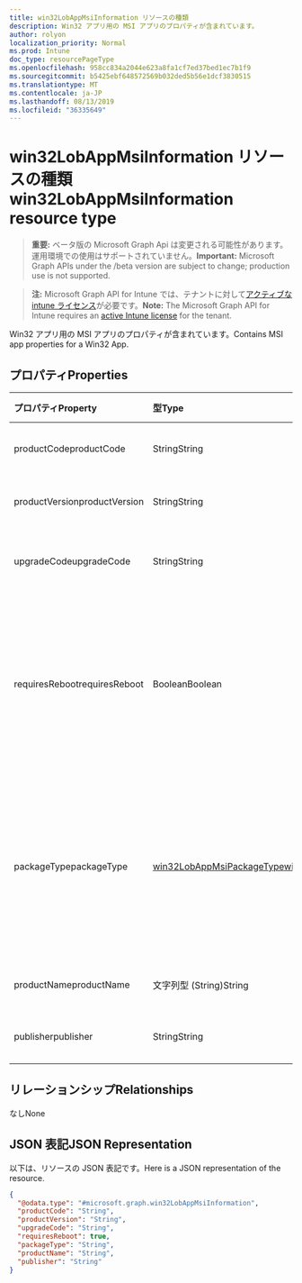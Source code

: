 ```yaml
---
title: win32LobAppMsiInformation リソースの種類
description: Win32 アプリ用の MSI アプリのプロパティが含まれています。
author: rolyon
localization_priority: Normal
ms.prod: Intune
doc_type: resourcePageType
ms.openlocfilehash: 958cc834a2044e623a8fa1cf7ed37bed1ec7b1f9
ms.sourcegitcommit: b5425ebf648572569b032ded5b56e1dcf3830515
ms.translationtype: MT
ms.contentlocale: ja-JP
ms.lasthandoff: 08/13/2019
ms.locfileid: "36335649"
---
```

# <a name="win32lobappmsiinformation-resource-type"></a><span data-ttu-id="0a5aa-103">win32LobAppMsiInformation リソースの種類</span><span class="sxs-lookup"><span data-stu-id="0a5aa-103">win32LobAppMsiInformation resource type</span></span>

> <span data-ttu-id="0a5aa-104">**重要:** ベータ版の Microsoft Graph Api は変更される可能性があります。運用環境での使用はサポートされていません。</span><span class="sxs-lookup"><span data-stu-id="0a5aa-104">**Important:** Microsoft Graph APIs under the /beta version are subject to change; production use is not supported.</span></span>

> <span data-ttu-id="0a5aa-105">**注:** Microsoft Graph API for Intune では、テナントに対して[アクティブな intune ライセンス](https://go.microsoft.com/fwlink/?linkid=839381)が必要です。</span><span class="sxs-lookup"><span data-stu-id="0a5aa-105">**Note:** The Microsoft Graph API for Intune requires an [active Intune license](https://go.microsoft.com/fwlink/?linkid=839381) for the tenant.</span></span>

<span data-ttu-id="0a5aa-106">Win32 アプリ用の MSI アプリのプロパティが含まれています。</span><span class="sxs-lookup"><span data-stu-id="0a5aa-106">Contains MSI app properties for a Win32 App.</span></span>

## <a name="properties"></a><span data-ttu-id="0a5aa-107">プロパティ</span><span class="sxs-lookup"><span data-stu-id="0a5aa-107">Properties</span></span>
|<span data-ttu-id="0a5aa-108">プロパティ</span><span class="sxs-lookup"><span data-stu-id="0a5aa-108">Property</span></span>|<span data-ttu-id="0a5aa-109">型</span><span class="sxs-lookup"><span data-stu-id="0a5aa-109">Type</span></span>|<span data-ttu-id="0a5aa-110">説明</span><span class="sxs-lookup"><span data-stu-id="0a5aa-110">Description</span></span>|
|:---|:---|:---|
|<span data-ttu-id="0a5aa-111">productCode</span><span class="sxs-lookup"><span data-stu-id="0a5aa-111">productCode</span></span>|<span data-ttu-id="0a5aa-112">String</span><span class="sxs-lookup"><span data-stu-id="0a5aa-112">String</span></span>|<span data-ttu-id="0a5aa-113">MSI 製品コード。</span><span class="sxs-lookup"><span data-stu-id="0a5aa-113">The MSI product code.</span></span>|
|<span data-ttu-id="0a5aa-114">productVersion</span><span class="sxs-lookup"><span data-stu-id="0a5aa-114">productVersion</span></span>|<span data-ttu-id="0a5aa-115">String</span><span class="sxs-lookup"><span data-stu-id="0a5aa-115">String</span></span>|<span data-ttu-id="0a5aa-116">MSI 製品バージョン。</span><span class="sxs-lookup"><span data-stu-id="0a5aa-116">The MSI product version.</span></span>|
|<span data-ttu-id="0a5aa-117">upgradeCode</span><span class="sxs-lookup"><span data-stu-id="0a5aa-117">upgradeCode</span></span>|<span data-ttu-id="0a5aa-118">String</span><span class="sxs-lookup"><span data-stu-id="0a5aa-118">String</span></span>|<span data-ttu-id="0a5aa-119">MSI アップグレードコード。</span><span class="sxs-lookup"><span data-stu-id="0a5aa-119">The MSI upgrade code.</span></span>|
|<span data-ttu-id="0a5aa-120">requiresReboot</span><span class="sxs-lookup"><span data-stu-id="0a5aa-120">requiresReboot</span></span>|<span data-ttu-id="0a5aa-121">Boolean</span><span class="sxs-lookup"><span data-stu-id="0a5aa-121">Boolean</span></span>|<span data-ttu-id="0a5aa-122">MSI アプリがインストールを完了するためにコンピューターを再起動する必要があるかどうか。</span><span class="sxs-lookup"><span data-stu-id="0a5aa-122">Whether the MSI app requires the machine to reboot to complete installation.</span></span>|
|<span data-ttu-id="0a5aa-123">packageType</span><span class="sxs-lookup"><span data-stu-id="0a5aa-123">packageType</span></span>|[<span data-ttu-id="0a5aa-124">win32LobAppMsiPackageType</span><span class="sxs-lookup"><span data-stu-id="0a5aa-124">win32LobAppMsiPackageType</span></span>](../resources/intune-apps-win32lobappmsipackagetype.md)|<span data-ttu-id="0a5aa-125">MSI パッケージの種類。</span><span class="sxs-lookup"><span data-stu-id="0a5aa-125">The MSI package type.</span></span> <span data-ttu-id="0a5aa-126">可能な値は、`perMachine`、`perUser`、`dualPurpose` です。</span><span class="sxs-lookup"><span data-stu-id="0a5aa-126">Possible values are: `perMachine`, `perUser`, `dualPurpose`.</span></span>|
|<span data-ttu-id="0a5aa-127">productName</span><span class="sxs-lookup"><span data-stu-id="0a5aa-127">productName</span></span>|<span data-ttu-id="0a5aa-128">文字列型 (String)</span><span class="sxs-lookup"><span data-stu-id="0a5aa-128">String</span></span>|<span data-ttu-id="0a5aa-129">MSI 製品名。</span><span class="sxs-lookup"><span data-stu-id="0a5aa-129">The MSI product name.</span></span>|
|<span data-ttu-id="0a5aa-130">publisher</span><span class="sxs-lookup"><span data-stu-id="0a5aa-130">publisher</span></span>|<span data-ttu-id="0a5aa-131">String</span><span class="sxs-lookup"><span data-stu-id="0a5aa-131">String</span></span>|<span data-ttu-id="0a5aa-132">MSI パブリッシャー。</span><span class="sxs-lookup"><span data-stu-id="0a5aa-132">The MSI publisher.</span></span>|

## <a name="relationships"></a><span data-ttu-id="0a5aa-133">リレーションシップ</span><span class="sxs-lookup"><span data-stu-id="0a5aa-133">Relationships</span></span>
<span data-ttu-id="0a5aa-134">なし</span><span class="sxs-lookup"><span data-stu-id="0a5aa-134">None</span></span>

## <a name="json-representation"></a><span data-ttu-id="0a5aa-135">JSON 表記</span><span class="sxs-lookup"><span data-stu-id="0a5aa-135">JSON Representation</span></span>
<span data-ttu-id="0a5aa-136">以下は、リソースの JSON 表記です。</span><span class="sxs-lookup"><span data-stu-id="0a5aa-136">Here is a JSON representation of the resource.</span></span>
<!-- {
  "blockType": "resource",
  "@odata.type": "microsoft.graph.win32LobAppMsiInformation"
}
-->
``` json
{
  "@odata.type": "#microsoft.graph.win32LobAppMsiInformation",
  "productCode": "String",
  "productVersion": "String",
  "upgradeCode": "String",
  "requiresReboot": true,
  "packageType": "String",
  "productName": "String",
  "publisher": "String"
}
```




